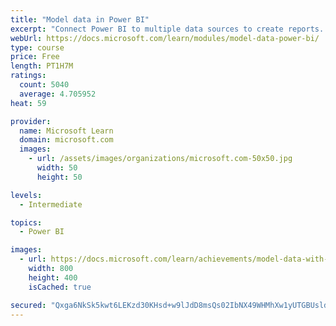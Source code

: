```yaml
---
title: "Model data in Power BI"
excerpt: "Connect Power BI to multiple data sources to create reports. Define the relationship between your data sources."
webUrl: https://docs.microsoft.com/learn/modules/model-data-power-bi/
type: course
price: Free
length: PT1H7M
ratings:
  count: 5040
  average: 4.705952
heat: 59

provider:
  name: Microsoft Learn
  domain: microsoft.com
  images:
    - url: /assets/images/organizations/microsoft.com-50x50.jpg
      width: 50
      height: 50

levels:
  - Intermediate

topics:
  - Power BI

images:
  - url: https://docs.microsoft.com/learn/achievements/model-data-with-power-bi-desktop-social.png
    width: 800
    height: 400
    isCached: true

secured: "Qxga6NkSk5kwt6LEKzd30KHsd+w9lJdD8msQs02IbNX49WHMhXw1yUTGBUsldHMDIcAvuSegw9QDvAYF/9fITLNJsaftx3kE0ULKSvtxiYhVRczLfSM8lsoyhPE0ZmebbzlDdyWP01aFflctaa7dfbsfphmvYzNHlgA7GE/yiVsdyL+QxPFjx3J7S/Nm/B7PvBdFtEz5XGWK7i48N7/cPR9DmObDNRigKouxpWF2VrxqoR361faIrFh1YuWy2foUVF+TPcqHA4VrsJ8WOvOdxHB0uqXi6uGyGoysp+IAo0smlrLCDLi2vPylYdht8XVAh62YfUA+H3DkEdwSsgCRG88yuKLya7wvGOZj4FhI8hZ2HJbm5fIgvdMT6wVlLjWk6fDjsbJjcGqIPBg75uu7A7oTyHlLPZQoBL41C3FzuiE=;eqGp8kNolBJXsO9HNXtH/g=="
---
```


